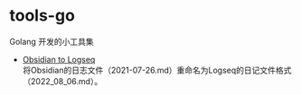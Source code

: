 # tools-go
Golang 开发的小工具集

- [Obsidian to Logseq](otol/otol.go)  
  将Obsidian的日志文件（2021-07-26.md）重命名为Logseq的日记文件格式（2022_08_06.md）。
